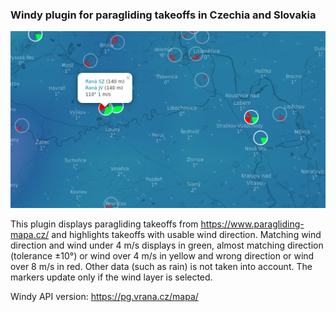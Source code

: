 ### Windy plugin for paragliding takeoffs in Czechia and Slovakia

![Screenshot](screenshot.png)

This plugin displays paragliding takeoffs from https://www.paragliding-mapa.cz/ and highlights takeoffs with usable wind direction. Matching wind direction and wind under 4 m/s displays in green, almost matching direction (tolerance ±10°) or wind over 4 m/s in yellow and wrong direction or wind over 8 m/s in red. Other data (such as rain) is not taken into account. The markers update only if the wind layer is selected.

Windy API version: https://pg.vrana.cz/mapa/
